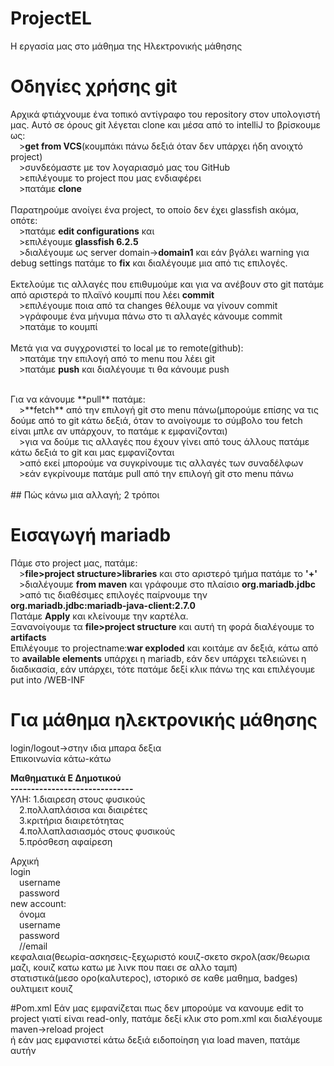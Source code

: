 # ProjectEL
Η εργασία μας στο μάθημα της Ηλεκτρονικής μάθησης
# Οδηγίες χρήσης git
Αρχικά φτιάχνουμε ένα τοπικό αντίγραφο του repository στον υπολογιστή μας. Αυτό σε όρους git λέγεται clone και μέσα από το intelliJ το βρίσκουμε ως:<br>
&emsp;>**get from VCS**(κουμπάκι πάνω δεξιά όταν δεν υπάρχει ήδη ανοιχτό project)<br>
&emsp;>συνδεόμαστε με τον λογαριασμό μας του GitHub<br>
&emsp;>επιλέγουμε το project που μας ενδιαφέρει<br>
&emsp;>πατάμε **clone**<br><br>
Παρατηρούμε ανοίγει ένα project, το οποίο δεν έχει glassfish ακόμα, οπότε:<br>
&emsp;>πατάμε **edit configurations** και<br>
&emsp;>επιλέγουμε **glassfish 6.2.5**<br>
&emsp;>διαλέγουμε ως server domain->**domain1** και εάν βγάλει warning για debug settings πατάμε το **fix** και διαλέγουμε μια από τις επιλογές.<br><br>
Εκτελούμε τις αλλαγές που επιθυμούμε και για να ανέβουν στο git πατάμε από αριστερά το πλαϊνό κουμπί που λέει **commit**<br>
&emsp;>επιλέγουμε ποια από τα changes θέλουμε να γίνουν commit<br>
&emsp;>γράφουμε ένα μήνυμα πάνω στο τι αλλαγές κάνουμε commit<br>
&emsp;>πατάμε το κουμπί<br><br>
Μετά για να συγχρονιστεί το local με το remote(github):<br>
&emsp;>πατάμε την επιλογή από το menu που λέει git<br>
&emsp;>πατάμε **push** και διαλέγουμε τι θα κάνουμε push<br>
    
<br>
Για να κάνουμε **pull** πατάμε:<br>
&emsp;>**fetch** από την επιλογή git στο menu πάνω(μπορούμε επίσης να τις δούμε από το git κάτω δεξιά, όταν το ανοίγουμε το σύμβολο του fetch είναι μπλε αν υπάρχουν, το πατάμε κ εμφανίζονται)<br>
&emsp;>για να δούμε τις αλλαγές που έχουν γίνει από τους άλλους πατάμε κάτω δεξιά το git και μας εμφανίζονται <br>
&emsp;>από εκεί μπορούμε να συγκρίνουμε τις αλλαγές των συναδέλφων<br>
&emsp;>εάν εγκρίνουμε πατάμε pull από την επιλογή git στο menu πάνω<br><br>
## Πώς κάνω μια αλλαγή;
2 τρόποι 

# Εισαγωγή mariadb
Πάμε στο project μας, πατάμε:<br>
&emsp;>**file>project structure>libraries** και στο αριστερό τμήμα πατάμε το **'+'**<br>
&emsp;>διαλέγουμε **from maven** και γράφουμε στο πλαίσιο **org.mariadb.jdbc**<br>
&emsp;>από τις διαθέσιμες επιλογές παίρνουμε την **org.mariadb.jdbc:mariadb-java-client:2.7.0**<br>
Πατάμε **Apply** και κλείνουμε την καρτέλα.<br>
Ξανανοίγουμε τα **file>project structure** και αυτή τη φορά διαλέγουμε το **artifacts**<br>
Επιλέγουμε το projectname:**war exploded** και κοιτάμε αν δεξιά, κάτω από το **available elements** υπάρχει η mariadb, εάν δεν υπάρχει τελειώνει η διαδικασία, εάν υπάρχει, τότε πατάμε δεξί κλικ πάνω της και επιλέγουμε put into /WEB-INF


# Για μάθημα ηλεκτρονικής μάθησης
login/logout->στην ιδια μπαρα δεξια<br>
Επικοινωνία κάτω-κάτω<br>

<b>Μαθηματικά Ε Δημοτικού<br></b>
<b>------------------------------<br></b>
ΥΛΗ: 1.διαιρεση στους φυσικούς<br>
&emsp;2.πολλαπλάσισα και διαιρέτες<br>
&emsp;3.κριτήρια διαιρετότητας<br>
&emsp;4.πολλαπλασιασμός στους φυσικούς<br>
&emsp;5.πρόσθεση αφαίρεση<br>

Αρχική<br>
login<br>
&emsp;username<br>
&emsp;password<br>
new account:<br>
&emsp;όνομα<br>
&emsp;username<br>
&emsp;password<br>
&emsp;//email<br>
κεφαλαια(θεωρία-ασκησεις-ξεχωριστό κουιζ-σκετο σκρολ(ασκ/θεωρια μαζι, κουιζ κατω κατω με λινκ που παει σε αλλο ταμπ)<br>
στατιστικά(μεσο ορο(καλυτερος), ιστορικό σε καθε μαθημα, badges)<br>
ουλτιμειτ κουιζ<br>

#Pom.xml
Εάν μας εμφανίζεται πως δεν μπορούμε να κανουμε edit το project γιατί είναι read-only, πατάμε δεξί κλικ στο pom.xml και διαλέγουμε maven->reload project<br>
ή εάν μας εμφανιστεί κάτω δεξιά ειδοποίηση για load maven, πατάμε αυτήν

